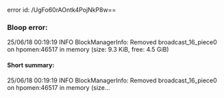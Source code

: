 error id: /UgFo60rAOntk4PojNkP8w==
### Bloop error:

25/06/18 00:19:19 INFO BlockManagerInfo: Removed broadcast_16_piece0 on hpomen:46517 in memory (size: 9.3 KiB, free: 4.5 GiB)
#### Short summary: 

25/06/18 00:19:19 INFO BlockManagerInfo: Removed broadcast_16_piece0 on hpomen:46517 in memory (size...